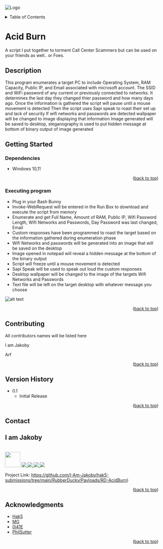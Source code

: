 ![Logo](https://github.com/I-Am-Jakoby/hak5-submissions/blob/main/Assets/logo-170-px.png?raw=true)

<!-- TABLE OF CONTENTS -->
<details>
  <summary>Table of Contents</summary>
  <ol>
    <li><a href="#Description">Description</a></li>
    <li><a href="#getting-started">Getting Started</a></li>
    <li><a href="#Contributing">Contributing</a></li>
    <li><a href="#Version-History">Version History</a></li>
    <li><a href="#Contact">Contact</a></li>
    <li><a href="#Acknowledgments">Acknowledgments</a></li>
  </ol>
</details>

# Acid Burn

A script I put together to torment Call Center Scammers but can be used on your friends as well.. or Foes.

## Description

This program enumerates a target PC to include Operating System, RAM Capacity, Public IP, and Email associated with microsoft account.
The SSID and WiFi password of any current or previously connected to networks.
It determines the last day they changed thier password and how many days ago.
Once the information is gathered the script will pause until a mouse movement is detected
Then the script uses Sapi speak to roast their set up and lack of security
If wifi networks and passwords are detected wallpaper will be changed to image displaying that information
Image generated will be saved to desktop, steganography is used to put hidden message at bottom of binary output of image generated

## Getting Started

### Dependencies

* Windows 10,11

<p align="right">(<a href="#top">back to top</a>)</p>

### Executing program

* Plug in your Bash Bunny
* Invoke-WebRequest will be entered in the Run Box to download and execute the script from memory
* Enumerate and get Full Name, Amount of RAM, Public IP, Wifi Password Length, Wifi Networks and Passwords, Day Password was last changed, Email
* Custom responses have been programmed to roast the target based on the information gathered during enumeration phase 
* Wifi Networks and passwords will be generated into an image that will be saved on the desktop
* Image opened in notepad will reveal a hidden message at the bottom of the binary output
* Script will freeze until a mouse movement is detected 
* Sapi Speak will be used to speak out loud the custom responses 
* Desktop wallpaper will be changed to the image of the targets Wifi Networks and Passwords
* Text file will be left on the target desktop with whatever message you choose

![alt text](https://github.com/I-Am-Jakoby/hak5-submissions/blob/main/RubberDucky/Payloads/RD-AcidBurn/hacked-wallpaper.jpg)

<p align="right">(<a href="#top">back to top</a>)</p>

## Contributing

All contributors names will be listed here

I am Jakoby

Arf

<p align="right">(<a href="#top">back to top</a>)</p>

## Version History

* 0.1
    * Initial Release

<p align="right">(<a href="#top">back to top</a>)</p>

<!-- CONTACT -->
## Contact

<div><h2>I am Jakoby</h2></div>
  <p><br/>
  
  <img src="https://media.giphy.com/media/VgCDAzcKvsR6OM0uWg/giphy.gif" width="50"> 
  
  <a href="https://github.com/I-Am-Jakoby/">
    <img src="https://img.shields.io/badge/GitHub-I--Am--Jakoby-blue">
  </a>
  
  <a href="https://www.instagram.com/i_am_jakoby/">
    <img src="https://img.shields.io/badge/Instagram-i__am__jakoby-red">
  </a>
  
  <a href="https://twitter.com/I_Am_Jakoby/">
    <img src="https://img.shields.io/badge/Twitter-I__Am__Jakoby-blue">
  </a>
  
  <a href="https://www.youtube.com/c/IamJakoby/">
    <img src="https://img.shields.io/badge/YouTube-I_am_Jakoby-red">
  </a>

  Project Link: https://github.com/I-Am-Jakoby/hak5-submissions/tree/main/RubberDucky/Payloads/RD-AcidBurn)
</p>



<p align="right">(<a href="#top">back to top</a>)</p>

<!-- ACKNOWLEDGMENTS -->
## Acknowledgments

* [Hak5](https://hak5.org/)
* [MG](https://github.com/OMG-MG)
* [0i41E](https://github.com/0i41E)
* [PhilSutter](https://github.com/PhilSutter)


<p align="right">(<a href="#top">back to top</a>)</p>
